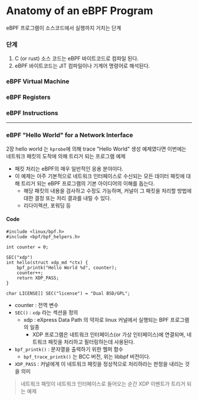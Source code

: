 # Anatomy of an eBPF Program
eBPF 프로그램이 소스코드에서 실행까지 거치는 단계

### 단계
1. C (or rust) 소스 코드는 eBPF 바이트코드로 컴파일 된다.
2. eBPF 바이트코드는 JIT 컴파일이나 기계어 명령어로 해석된다.


### eBPF Virtual Machine


### eBPF Registers

### eBPF Instructions


---

### eBPF "Hello World" for a Network Interface
2장 hello world 는 `kprobe`에 의해 trace "Hello World" 생성 예제였다면 이번에는 네트워크 패킷의 도착에 의해 트리거 되는 프로그램 예제

- 패킷 처리는 eBPF의 매우 일반적인 응용 분야이다.
- 이 예제는 아주 기본적으로 네트워크 인터페이스로 수신되는 모든 데이터 패킷에 대해 트리거 되는 eBPF 프로그램의 기본 아이디어의 이해를 돕는다.
  - 해당 패킷의 내용을 검사하고 수정도 가능하며, 커널이 그 패킷을 처리할 방법에 대한 결정 또는 처리 결과를 내릴 수 있다.
  - 리다이렉션, 포워딩 등

#### Code
```
#include <linux/bpf.h>
#include <bpf/bpf_helpers.h>

int counter = 0;

SEC("xdp")
int hello(struct xdp_md *ctx) {
    bpf_printk("Hello World %d", counter);
    counter++; 
    return XDP_PASS;
}

char LICENSE[] SEC("license") = "Dual BSD/GPL";
```

- counter : 전역 변수
- `SEC()` : `xdp` 라는 섹션을 정의 
  - xdp : eXpress Data Path 의 약자로 linux 커널에서 실행되는 BPF 프로그램의 일종
    - XDP 프로그램은 네트워크 인터페이스(or 가상 인터페이스)에 연결되며, 네트워크 패킷을 처리하고 필터링하는데 사용된다.
- `bpf_printk()` : 문자열을 출력하기 위한 헬퍼 함수
  - `bpf_trace_printk()` 는 BCC 버전, 위는 libbpf 버전이다.
- `XDP_PASS` : 커널에게 이 네트워크 패킷을 정상적으로 처리하라는 판정을 내리는 것을 의미

> 네트워크 패밋이 네트워크 인터페이스로 들어오는 순간 XDP 이벤트가 트리거 되는 예제
